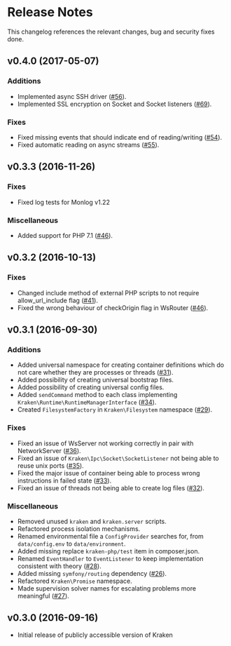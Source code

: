 # Release Notes

This changelog references the relevant changes, bug and security fixes done.

## v0.4.0 (2017-05-07)

### Additions

- Implemented async SSH driver ([#56](https://github.com/kraken-php/framework/issues/56)).
- Implemented SSL encryption on Socket and Socket listeners ([#69](https://github.com/kraken-php/framework/issues/69)).

### Fixes

- Fixed missing events that should indicate end of reading/writing ([#54](https://github.com/kraken-php/framework/issues/54)).
- Fixed automatic reading on async streams ([#55](https://github.com/kraken-php/framework/issues/55)).

## v0.3.3 (2016-11-26)

### Fixes

- Fixed log tests for Monlog v1.22

### Miscellaneous

- Added support for PHP 7.1 ([#46](https://github.com/kraken-php/framework/pull/51)).

## v0.3.2 (2016-10-13)

### Fixes

- Changed include method of external PHP scripts to not require allow_url_include flag ([#41](https://github.com/kraken-php/framework/pull/41)).
- Fixed the wrong behaviour of checkOrigin flag in WsRouter ([#46](https://github.com/kraken-php/framework/issues/46)).

## v0.3.1 (2016-09-30)

### Additions

- Added universal namespace for creating container definitions which do not care whether they are processes or threads ([#31](https://github.com/kraken-php/framework/issues/31)).
- Added possibility of creating universal bootstrap files.
- Added possibility of creating universal config files.
- Added `sendCommand` method to each class implementing `Kraken\Runtime\RuntimeManagerInterface` ([#34](https://github.com/kraken-php/framework/issues/34)).
- Created `FilesystemFactory` in `Kraken\Filesystem` namespace ([#29](https://github.com/kraken-php/framework/issues/29)).

### Fixes

- Fixed an issue of WsServer not working correctly in pair with NetworkServer ([#36](https://github.com/kraken-php/framework/issues/36)).
- Fixed an issue of `Kraken\Ipc\Socket\SocketListener` not being able to reuse unix ports ([#35](https://github.com/kraken-php/framework/issues/35)).
- Fixed the major issue of container being able to process wrong instructions in failed state ([#33](https://github.com/kraken-php/framework/issues/33)).
- Fixed an issue of threads not being able to create log files ([#32](https://github.com/kraken-php/framework/issues/32)).

### Miscellaneous

- Removed unused `kraken` and `kraken.server` scripts.
- Refactored process isolation mechanisms.
- Renamed environmental file a `ConfigProvider` searches for, from `data/config.env` to `data/environment`.
- Added missing replace `kraken-php/test` item in composer.json.
- Renamed `EventHandler` to `EventListener` to keep implementation consistent with theory ([#28](https://github.com/kraken-php/framework/issues/28)).
- Added missing `symfony/routing` dependency ([#26](https://github.com/kraken-php/framework/issues/26)).
- Refactored `Kraken\Promise` namespace.
- Made supervision solver names for escalating problems more meaningful ([#27](https://github.com/kraken-php/framework/issues/27)).

## v0.3.0 (2016-09-16)

- Initial release of publicly accessible version of Kraken